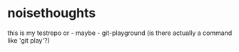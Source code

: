 # noisethoughts
this is my testrepo or - maybe - git-playground
(is there actually a command like 'git play'?) 

